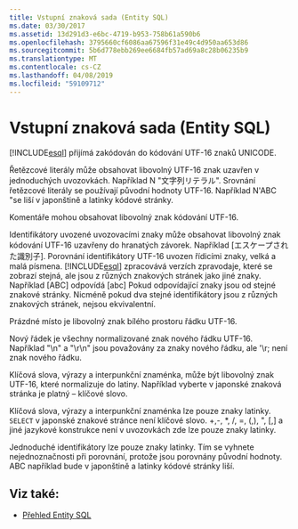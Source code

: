 ```yaml
---
title: Vstupní znaková sada (Entity SQL)
ms.date: 03/30/2017
ms.assetid: 13d291d3-e6bc-4719-b953-758b61a590b6
ms.openlocfilehash: 3795660cf6086aa67596f31e49c4d950aa653d86
ms.sourcegitcommit: 5b6d778ebb269ee6684fb57ad69a8c28b06235b9
ms.translationtype: MT
ms.contentlocale: cs-CZ
ms.lasthandoff: 04/08/2019
ms.locfileid: "59109712"
---
```

# <a name="input-character-set-entity-sql"></a>Vstupní znaková sada (Entity SQL)
[!INCLUDE[esql](../../../../../../includes/esql-md.md)] přijímá zakódován do kódování UTF-16 znaků UNICODE.  
  
 Řetězcové literály může obsahovat libovolný UTF-16 znak uzavřen v jednoduchých uvozovkách. Například N "文字列リテラル". Srovnání řetězcové literály se používají původní hodnoty UTF-16. Například N'ABC "se liší v japonštině a latinky kódové stránky.  
  
 Komentáře mohou obsahovat libovolný znak kódování UTF-16.  
  
 Identifikátory uvozené uvozovacími znaky může obsahovat libovolný znak kódování UTF-16 uzavřeny do hranatých závorek. Například [エスケープされた識別子]. Porovnání identifikátory UTF-16 uvozen řídicími znaky, velká a malá písmena. [!INCLUDE[esql](../../../../../../includes/esql-md.md)] zpracovává verzích zpravodaje, které se zobrazí stejná, ale jsou z různých znakových stránek jako jiné znaky. Například [ABC] odpovídá [abc] Pokud odpovídající znaky jsou od stejné znakové stránky. Nicméně pokud dva stejné identifikátory jsou z různých znakových stránek, nejsou ekvivalentní.  
  
 Prázdné místo je libovolný znak bílého prostoru řádku UTF-16.  
  
 Nový řádek je všechny normalizované znak nového řádku UTF-16. Například "\n" a "\r\n" jsou považovány za znaky nového řádku, ale '\r; není znak nového řádku.  
  
 Klíčová slova, výrazy a interpunkční znaménka, může být libovolný znak UTF-16, které normalizuje do latiny. Například vyberte v japonské znaková stránka je platný – klíčové slovo.  
  
 Klíčová slova, výrazy a interpunkční znaménka lze pouze znaky latinky. `SELECT` v japonské znakové stránce není klíčové slovo. +,-, \*, /, =, (,), ", [,] a jiné jazykové konstrukce není v uvozovkách zde lze pouze znaky latinky.  
  
 Jednoduché identifikátory lze pouze znaky latinky. Tím se vyhnete nejednoznačnosti při porovnání, protože jsou porovnány původní hodnoty. ABC například bude v japonštině a latinky kódové stránky liší.  
  
## <a name="see-also"></a>Viz také:

- [Přehled Entity SQL](../../../../../../docs/framework/data/adonet/ef/language-reference/entity-sql-overview.md)
